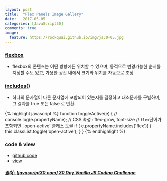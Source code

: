 ```yaml
---
layout: post
title:  "Flex Panels Image Gallery"
date:   2017-05-05
categories: [JavaScript30]
comments: true
image:
  feature: https://rockquai.github.io/img/js30-05.jpg
---
```


### [flexbox](https://css-tricks.com/snippets/css/a-guide-to-flexbox/)
- flexbox의 콘텐츠는 어떤 방향에든 위치할 수 있으며, 동적으로 변경가능한 순서를 지정할 수도 있고, 가용한 공간 내에서 크기와 위치를 자동으로 조정

<!--more-->

### [includes()](https://developer.mozilla.org/ko/docs/Web/JavaScript/Reference/Global_Objects/String/includes)
- 하나의 문자열이 다른 문자열에 포함되어 있는지를 결정하고 대소문자를 구별하며, 그 결과를 true 또는 false 로 반환.

{% highlight javascript %}
function toggleActive(e) {
    // console.log(e.propertyName); // CSS 속성 : flex-grow, font-size
    // `flex`단어가 포함되면 '.open-active' 클래스 토글
    if ( e.propertyName.includes('flex')) {
        this.classList.toggle('open-active');
    }
}
{% endhighlight %}

### code & view
- [github code](https://github.com/rockquai/JavaScript30/tree/master/05-Flex%20Panels%20Image%20Gallery/script.js)
- [view](https://rockquai.github.io/JavaScript30/05-Flex%20Panels%20Image%20Gallery/)

##### [출처 : [javascript30.com] 30 Day Vanilla JS Coding Challenge](https://javascript30.com/)
